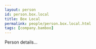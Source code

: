 ```yaml
---
layout: person
id: person.box.local
title: Box Local
permalink: people/person.box.local.html
tags: [company.bamboo]
---
```


Person details...